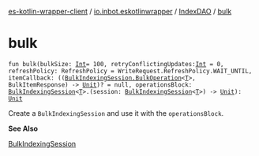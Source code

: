 [es-kotlin-wrapper-client](../../index.md) / [io.inbot.eskotlinwrapper](../index.md) / [IndexDAO](index.md) / [bulk](./bulk.md)

# bulk

`fun bulk(bulkSize: `[`Int`](https://kotlinlang.org/api/latest/jvm/stdlib/kotlin/-int/index.html)` = 100, retryConflictingUpdates: `[`Int`](https://kotlinlang.org/api/latest/jvm/stdlib/kotlin/-int/index.html)` = 0, refreshPolicy: RefreshPolicy = WriteRequest.RefreshPolicy.WAIT_UNTIL, itemCallback: ((`[`BulkIndexingSession.BulkOperation`](../-bulk-indexing-session/-bulk-operation/index.md)`<`[`T`](index.md#T)`>, BulkItemResponse) -> `[`Unit`](https://kotlinlang.org/api/latest/jvm/stdlib/kotlin/-unit/index.html)`)? = null, operationsBlock: `[`BulkIndexingSession`](../-bulk-indexing-session/index.md)`<`[`T`](index.md#T)`>.(session: `[`BulkIndexingSession`](../-bulk-indexing-session/index.md)`<`[`T`](index.md#T)`>) -> `[`Unit`](https://kotlinlang.org/api/latest/jvm/stdlib/kotlin/-unit/index.html)`): `[`Unit`](https://kotlinlang.org/api/latest/jvm/stdlib/kotlin/-unit/index.html)

Create a `BulkIndexingSession` and use it with the `operationsBlock`.

**See Also**

[BulkIndexingSession](../-bulk-indexing-session/index.md)

